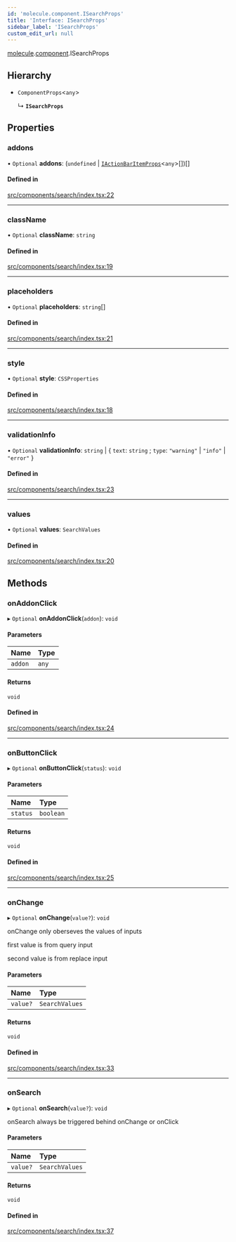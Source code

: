 ```yaml
---
id: 'molecule.component.ISearchProps'
title: 'Interface: ISearchProps'
sidebar_label: 'ISearchProps'
custom_edit_url: null
---
```


[molecule](../namespaces/molecule).[component](../namespaces/molecule.component).ISearchProps

## Hierarchy

-   `ComponentProps`<`any`\>

    ↳ **`ISearchProps`**

## Properties

### addons

• `Optional` **addons**: (`undefined` \| [`IActionBarItemProps`](molecule.component.IActionBarItemProps)<`any`\>[])[]

#### Defined in

[src/components/search/index.tsx:22](https://github.com/DTStack/molecule/blob/22a59c7/src/components/search/index.tsx#L22)

---

### className

• `Optional` **className**: `string`

#### Defined in

[src/components/search/index.tsx:19](https://github.com/DTStack/molecule/blob/22a59c7/src/components/search/index.tsx#L19)

---

### placeholders

• `Optional` **placeholders**: `string`[]

#### Defined in

[src/components/search/index.tsx:21](https://github.com/DTStack/molecule/blob/22a59c7/src/components/search/index.tsx#L21)

---

### style

• `Optional` **style**: `CSSProperties`

#### Defined in

[src/components/search/index.tsx:18](https://github.com/DTStack/molecule/blob/22a59c7/src/components/search/index.tsx#L18)

---

### validationInfo

• `Optional` **validationInfo**: `string` \| { `text`: `string` ; `type`: `"warning"` \| `"info"` \| `"error"` }

#### Defined in

[src/components/search/index.tsx:23](https://github.com/DTStack/molecule/blob/22a59c7/src/components/search/index.tsx#L23)

---

### values

• `Optional` **values**: `SearchValues`

#### Defined in

[src/components/search/index.tsx:20](https://github.com/DTStack/molecule/blob/22a59c7/src/components/search/index.tsx#L20)

## Methods

### onAddonClick

▸ `Optional` **onAddonClick**(`addon`): `void`

#### Parameters

| Name    | Type  |
| :------ | :---- |
| `addon` | `any` |

#### Returns

`void`

#### Defined in

[src/components/search/index.tsx:24](https://github.com/DTStack/molecule/blob/22a59c7/src/components/search/index.tsx#L24)

---

### onButtonClick

▸ `Optional` **onButtonClick**(`status`): `void`

#### Parameters

| Name     | Type      |
| :------- | :-------- |
| `status` | `boolean` |

#### Returns

`void`

#### Defined in

[src/components/search/index.tsx:25](https://github.com/DTStack/molecule/blob/22a59c7/src/components/search/index.tsx#L25)

---

### onChange

▸ `Optional` **onChange**(`value?`): `void`

onChange only oberseves the values of inputs

first value is from query input

second value is from replace input

#### Parameters

| Name     | Type           |
| :------- | :------------- |
| `value?` | `SearchValues` |

#### Returns

`void`

#### Defined in

[src/components/search/index.tsx:33](https://github.com/DTStack/molecule/blob/22a59c7/src/components/search/index.tsx#L33)

---

### onSearch

▸ `Optional` **onSearch**(`value?`): `void`

onSearch always be triggered behind onChange or onClick

#### Parameters

| Name     | Type           |
| :------- | :------------- |
| `value?` | `SearchValues` |

#### Returns

`void`

#### Defined in

[src/components/search/index.tsx:37](https://github.com/DTStack/molecule/blob/22a59c7/src/components/search/index.tsx#L37)
